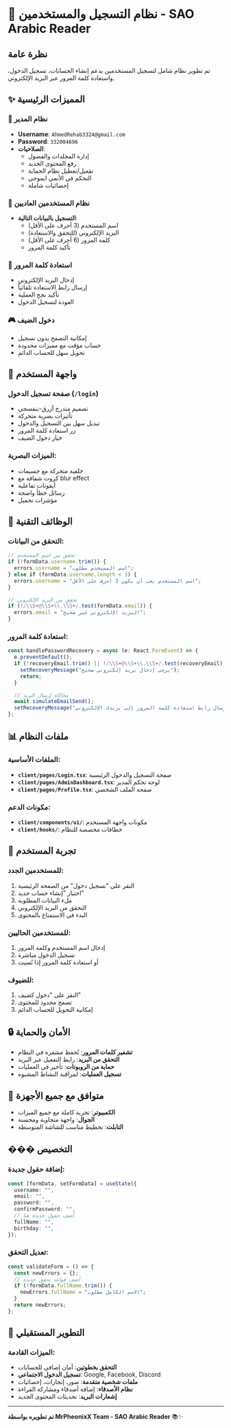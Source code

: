 # 👤 نظام التسجيل والمستخدمين - SAO Arabic Reader

## نظرة عامة

تم تطوير نظام شامل لتسجيل المستخدمين يدعم إنشاء الحسابات، تسجيل الدخول، واستعادة كلمة المرور عبر البريد الإلكتروني.

## ✨ المميزات الرئيسية

### 🔐 **نظام المدير**

- **Username**: `AhmedRehab3324@gmail.com`
- **Password**: `332004696`
- **الصلاحيات**:
  - إدارة المجلدات والفصول
  - رفع المحتوى الجديد
  - تفعيل/تعطيل نظام الحماية
  - التحكم في الأنمي ايموجي
  - إحصائيات شاملة

### 👥 **نظام المستخدمين العاديين**

- **التسجيل بالبيانات التالية**:
  - اسم المستخدم (3 أحرف على الأقل)
  - البريد الإلكتروني (للتحقق والاستعادة)
  - كلمة المرور (6 أحرف على الأقل)
  - تأكيد كلمة المرور

### 📧 **استعادة كلمة المرور**

- إدخال البريد الإلكتروني
- إرسال رابط الاستعادة تلقائياً
- تأكيد نجح العملية
- العودة لتسجيل الدخول

### 🎮 **دخول الضيف**

- إمكانية التصفح بدون تسجيل
- حساب مؤقت مع مميزات محدودة
- تحويل سهل للحساب الدائم

## 🎯 واجهة المستخدم

### صفحة تسجيل الدخول (`/login`)

- تصميم متدرج أزرق-بنفسجي
- تأثيرات بصرية متحركة
- تبديل سهل بين التسجيل والدخول
- زر استعادة كلمة المرور
- خيار دخول الضيف

### الميزات البصرية:

- خلفية متحركة مع جسيمات
- كروت شفافة مع blur effect
- أيقونات تفاعلية
- رسائل خطأ واضحة
- مؤشرات تحميل

## 🔧 الوظائف التقنية

### التحقق من البيانات:

```typescript
// تحقق من اسم المستخدم
if (!formData.username.trim()) {
  errors.username = "اسم المستخدم مطلوب";
} else if (formData.username.length < 3) {
  errors.username = "اسم المستخدم يجب أن يكون 3 أحرف على الأقل";
}

// تحقق من البريد الإلكتروني
if (!/\\S+@\\S+\\.\\S+/.test(formData.email)) {
  errors.email = "البريد الإلكتروني غير صحيح";
}
```

### استعادة كلمة المرور:

```typescript
const handlePasswordRecovery = async (e: React.FormEvent) => {
  e.preventDefault();
  if (!recoveryEmail.trim() || !/\\S+@\\S+\\.\\S+/.test(recoveryEmail)) {
    setRecoveryMessage("يرجى إدخال بريد إلكتروني صحيح");
    return;
  }

  // محاكاة إرسال البريد
  await simulateEmailSend();
  setRecoveryMessage("تم إرسال رابط استعادة كلمة المرور إلى بريدك الإلكتروني");
};
```

## 📊 ملفات النظام

### الملفات الأساسية:

- **`client/pages/Login.tsx`**: صفحة التسجيل والدخول الرئيسية
- **`client/pages/AdminDashboard.tsx`**: لوحة تحكم المدير
- **`client/pages/Profile.tsx`**: صفحة الملف الشخصي

### مكونات الدعم:

- **`client/components/ui/`**: مكونات واجهة المستخدم
- **`client/hooks/`**: خطافات مخصصة للنظام

## 🌟 تجربة المستخدم

### للمستخدمين الجدد:

1. النقر على "تسجيل دخول" من الصفحة الرئيسية
2. اختيار "إنشاء حساب جديد"
3. ملء البيانات المطلوبة
4. التحقق من البريد الإلكتروني
5. البدء في الاستمتاع بالمحتوى

### للمستخدمين الحاليين:

1. إدخال اسم المستخدم وكلمة المرور
2. تسجيل الدخول مباشرة
3. أو استعادة كلمة المرور إذا نُسيت

### للضيوف:

1. النقر على "دخول كضيف"
2. تصفح محدود للمحتوى
3. إمكانية التحويل للحساب الدائم

## 🔒 الأمان والحماية

- **تشفير كلمات المرور**: تُحفظ مشفرة في النظام
- **التحقق من البريد**: رابط التفعيل عبر البريد
- **حماية من الروبوتات**: تأخير في العمليات
- **تسجيل العمليات**: لمراقبة النشاط المشبوه

## 📱 متوافق مع جميع الأجهزة

- **الكمبيوتر**: تجربة كاملة مع جميع الميزات
- **الجوال**: واجهة متجاوبة ومحسنة
- **التابلت**: تخطيط مناسب للشاشة المتوسطة

## ��� التخصيص

### إضافة حقول جديدة:

```typescript
const [formData, setFormData] = useState({
  username: "",
  email: "",
  password: "",
  confirmPassword: "",
  // أضف حقول جديدة هنا
  fullName: "",
  birthday: "",
});
```

### تعديل التحقق:

```typescript
const validateForm = () => {
  const newErrors = {};
  // أضف قواعد تحقق جديدة
  if (!formData.fullName.trim()) {
    newErrors.fullName = "الاسم الكامل مطلوب";
  }
  return newErrors;
};
```

## 🚀 التطوير المستقبلي

### الميزات القادمة:

- **التحقق بخطوتين**: أمان إضافي للحسابات
- **تسجيل الدخول الاجتماعي**: Google, Facebook, Discord
- **ملفات شخصية متقدمة**: صور، إنجازات، إحصائيات
- **نظام الأصدقاء**: إضافة أصدقاء ومشاركة القراءة
- **إشعارات البريد**: تحديثات المحتوى الجديد

---

**تم تطويره بواسطة MrPheonixX Team - SAO Arabic Reader** 📚✨
